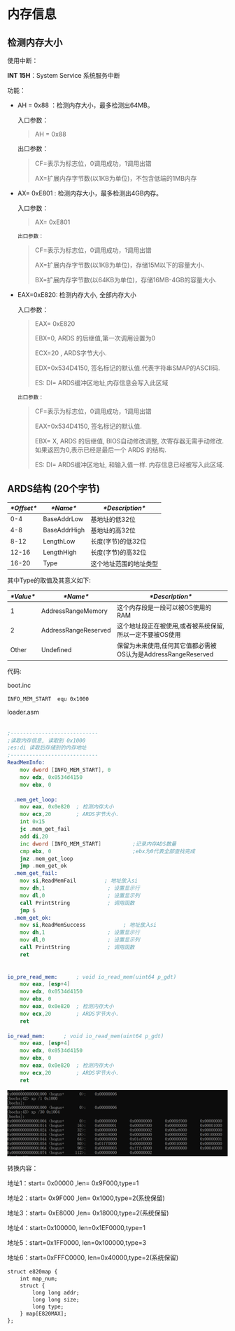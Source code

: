 # 内存信息



## 检测内存大小

使用中断：

**INT 15H**：System Service 系统服务中断

功能：

- AH = 0x88 ：检测内存大小，最多检测出64MB。

    入口参数：

    > AH = 0x88

    出口参数：

    > CF=表示为标志位，0调用成功，1调用出错
    >
    > AX=扩展内存字节数(以1KB为单位)，不包含低端的1MB内存



- AX= 0xE801 : 检测内存大小，最多检测出4GB内存。

    入口参数：

    > AX= 0xE801

      出口参数：

    >CF=表示为标志位，0调用成功，1调用出错
    >
    >AX=扩展内存字节数(以1KB为单位)，存储15M以下的容量大小.
    >
    >BX=扩展内存字节数(以64KB为单位)，存储16MB-4GB的容量大小.
    
    


- EAX=0xE820: 检测内存大小, 全部内存大小

    入口参数：

    > EAX= 0xE820
    >
    > EBX=0, ARDS 的后继值,第一次调用设置为0
    >
    > ECX=20 , ARDS字节大小.
    >
    > EDX=0x534D4150, 签名标记的默认值.代表字符串SMAP的ASCII码.
    >
    > ES: DI= ARDS缓冲区地址,内存信息会写入此区域
    >
    > 

      出口参数：

    >CF=表示为标志位，0调用成功，1调用出错
    >
    >EAX=0x534D4150, 签名标记的默认值.
    >
    >EBX= X, ARDS 的后继值, BIOS自动修改调整, 次寄存器无需手动修改. 如果返回为0,表示已经是最后一个 ARDS 的结构.
    >
    >ES: DI= ARDS缓冲区地址, 和输入值一样. 内存信息已经被写入此区域.



## ARDS结构 (20个字节)

| ***\*Offset\**** | ***\*Name\**** | ***\*Description\****  |
| ---------------- | -------------- | ---------------------- |
| 0-4              | BaseAddrLow    | 基地址的低32位         |
| 4-8              | BaseAddrHigh   | 基地址的高32位         |
| 8-12             | LengthLow      | 长度(字节)的低32位     |
| 12-16            | LengthHigh     | 长度(字节)的高32位     |
| 16-20            | Type           | 这个地址范围的地址类型 |





其中Type的取值及其意义如下:

| ***\*Value\**** | ***\*Name\****       | ***\*Description\****                                        |
| --------------- | -------------------- | ------------------------------------------------------------ |
| 1               | AddressRangeMemory   | 这个内存段是一段可以被OS使用的RAM                            |
| 2               | AddressRangeReserved | 这个地址段正在被使用,或者被系统保留,所以一定不要被OS使用     |
| Other           | Undefined            | 保留为未来使用,任何其它值都必需被OS认为是AddressRangeReserved |



代码:

boot.inc

```assembly
INFO_MEM_START  equ 0x1000
```



loader.asm

```asm

;----------------------------
;读取内存信息, 读取到 0x1000
;es:di 读取后存储到的内存地址
;----------------------------
ReadMemInfo:
    mov dword [INFO_MEM_START], 0
    mov edx, 0x0534d4150
    mov ebx, 0
    
  .mem_get_loop:                 
    mov eax, 0x0e820  ; 检测内存大小
    mov ecx,20		  ; ARDS字节大小.
    int 0x15
    jc .mem_get_fail
    add di,20
    inc dword [INFO_MEM_START]          ;记录内存ADS数量
    cmp ebx, 0                          ;ebx为0代表全部查找完成
    jnz .mem_get_loop
    jmp .mem_get_ok
  .mem_get_fail:
    mov si,ReadMemFail         ; 地址放入si
    mov dh,1                    ; 设置显示行
    mov dl,0                    ; 设置显示列
    call PrintString            ; 调用函数
    jmp $
  .mem_get_ok: 
    mov si,ReadMemSuccess            ; 地址放入si
    mov dh,1                    ; 设置显示行
    mov dl,0                    ; 设置显示列
    call PrintString            ; 调用函数
    ret
    
    
io_pre_read_mem:      ; void io_read_mem(uint64 p_gdt)
    mov eax, [esp+4]
    mov edx, 0x0534d4150
    mov ebx, 0
    mov eax, 0x0e820  ; 检测内存大小
    mov ecx,20		  ; ARDS字节大小.
    ret
    
io_read_mem:      ; void io_read_mem(uint64 p_gdt)
    mov eax, [esp+4]
    mov edx, 0x0534d4150
    mov ebx, 0
    mov eax, 0x0e820  ; 检测内存大小
    mov ecx,20		  ; ARDS字节大小.
    ret        
```









![image-20220409211912878](./images/5_1_1.png)

转换内容：

地址1：start= 0x00000 ,len= 0x9F000,type=1

地址2：start= 0x9F000 ,len= 0x1000,type=2(系统保留)

地址3：start= 0xE8000 ,len= 0x18000,type=2(系统保留)

地址4：start=0x100000, len=0x1EF0000,type=1

地址5：start=0x1FF0000, len=0x100000,type=3

地址6：start=0xFFFC0000, len=0x40000,type=2(系统保留)



```
struct e820map {
	int map_num;
    struct {
        long long addr;
        long long size;
        long type;
    } map[E820MAX];
};
```

